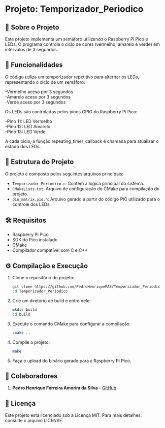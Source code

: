 # Projeto: Temporizador_Periodico

## 📝 Sobre o Projeto

Este projeto implementa um semáforo utilizando o Raspberry Pi Pico e LEDs. O programa controla o ciclo de cores (vermelho, amarelo e verde) em intervalos de 3 segundos.

## 🎯 Funcionalidades

O código utiliza um temporizador repetitivo para alternar os LEDs, representando o ciclo de um semáforo:

-Vermelho aceso por 3 segundos\
-Amarelo aceso por 3 segundos\
-Verde aceso por 3 segundos

Os LEDs são controlados pelos pinos GPIO do Raspberry Pi Pico:

-Pino 11: LED Vermelho\
-Pino 12: LED Amarelo\
-Pino 13: LED Verde

A cada ciclo, a função repeating_timer_callback é chamada para atualizar o estado dos LEDs.

## 📂 Estrutura do Projeto

O projeto é composto pelos seguintes arquivos principais:

- `Temporizador_Periodico.c`: Contém a lógica principal do sistema.
- `CMakeLists.txt`: Arquivo de configuração do CMake para compilação do projeto.
- `pio_matrix.pio.h`: Arquivo gerado a partir do código PIO utilizado para o controle dos LEDs.

## 🛠️ Requisitos

- Raspberry Pi Pico
- SDK do Pico instalado
- CMake
- Compilador compatível com C e C++

## ⚙️ Compilação e Execução

1. Clone o repositório do projeto:
   ```sh
   git clone https://github.com/PedroHenriqueFAS/Temporizador_Periodico
   cd Temporizador_Periodico
   ```
2. Crie um diretório de build e entre nele:
   ```sh
   mkdir build
   cd build
   ```
3. Execute o comando CMake para configurar a compilação:
   ```sh
   cmake ..
   ```
4. Compile o projeto:
   ```sh
   make
   ```
5. Faça o upload do binário gerado para a Raspberry Pi Pico.

## 👥 Colaboradores

1. **Pedro Henrique Ferreira Amorim da Silva** - [GitHub](https://github.com/PedroHenriqueFAS)

## 📜 Licença

Este projeto está licenciado sob a Licença MIT. Para mais detalhes, consulte o arquivo LICENSE.

